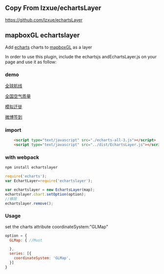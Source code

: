 
## Copy From lzxue/echartsLayer
https://github.com/lzxue/echartsLayer <br>

## mapboxGL echartslayer
Add [echarts](https://github.com/ecomfe/echarts) charts to  [mapboxGL](https://github.com/mapbox/mapbox-gl-js) as a layer

In order to use this plugin, include the echartsjs andEchartsLayer.js  on your page and use it as follow:

### demo

[全球航线](https://lzxue.github.io/echartsLayer/demo/lines-airline.html)

[全国空气质量](https://lzxue.github.io/echartsLayer/demo/effectScatter-map.html)

[模拟迁徙](https://lzxue.github.io/echartsLayer/demo/geo-line.html)

[微博签到](https://lzxue.github.io/echartsLayer/demo/scatter-weibo.html)


### import

```html
    <script type="text/javascript" src="./echarts-all-3.js"></script>
    <script type="text/javascript" src="../dist/EchartsLayer.js"></script>
```

### with webpack

```js
npm install echartslayer
```
```js
require('echarts');
var EchartLayer=require('echartslayer');

var echartslayer = new EchartsLayer(map);
echartslayer.chart.setOption(option);
//移除 
echartslayer.remove();

```

### Usage

set the charts attribute coordinateSystem:"GLMap"

```js
option = { 
  GLMap: { //Must

  },
  series: [{
    coordinateSystem: 'GLMap',
  }]
}
```

